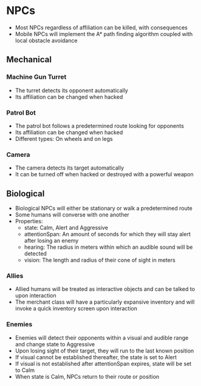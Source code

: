 NPCs
=======
- Most NPCs regardless of affiliation can be killed, with consequences
- Mobile NPCs will implement the A* path finding algorithm coupled with local obstacle avoidance

## Mechanical
### Machine Gun Turret
- The turret detects its opponent automatically
- Its affiliation can be changed when hacked

### Patrol Bot
- The patrol bot follows a predetermined route looking for opponents
- Its affiliation can be changed when hacked
- Different types: On wheels and on legs

### Camera
- The camera detects its target automatically
- It can be turned off when hacked or destroyed with a powerful weapon

## Biological
- Biological NPCs will either be stationary or walk a predetermined route
- Some humans will converse with one another
- Properties:
  - state: Calm, Alert and Aggressive
  - attentionSpan: An amount of seconds for which they will stay alert after losing an enemy
  - hearing: The radius in meters within which an audible sound will be detected
  - vision: The length and radius of their cone of sight in meters

### Allies
- Allied humans will be treated as interactive objects and can be talked to upon interaction
- The merchant class will have a particularly expansive inventory and will invoke a quick inventory screen upon interaction

### Enemies
- Enemies will detect their opponents within a visual and audible range and change state to Aggressive
- Upon losing sight of their target, they will run to the last known position
- If visual cannot be established thereafter, the state is set to Alert
- If visual is not established after attentionSpan expires, state will be set to Calm
- When state is Calm, NPCs return to their route or position
